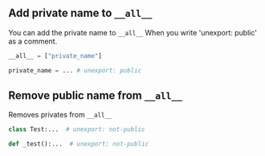 ## Add private name to `__all__`

You can add the private name to `__all__`  When you write 'unexport: public' as a comment.

```python
__all__ = ["private_name"]

private_name = ... # unexport: public
```

## Remove public name from `__all__`

Removes privates from `__all__`

```python
class Test:...  # unexport: not-public

def _test():...  # unexport: not-public
```

